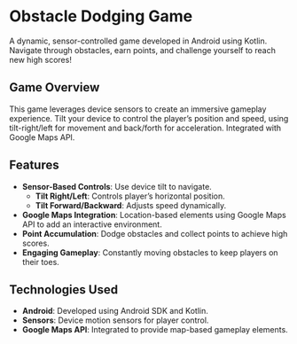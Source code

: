 # Obstacle Dodging Game

A dynamic, sensor-controlled game developed in Android using Kotlin. Navigate through obstacles, earn points, and challenge yourself to reach new high scores!

## Game Overview

This game leverages device sensors to create an immersive gameplay experience. Tilt your device to control the player’s position and speed, using tilt-right/left for movement and back/forth for acceleration. Integrated with Google Maps API.

## Features

- **Sensor-Based Controls**: Use device tilt to navigate.
  - **Tilt Right/Left**: Controls player’s horizontal position.
  - **Tilt Forward/Backward**: Adjusts speed dynamically.
- **Google Maps Integration**: Location-based elements using Google Maps API to add an interactive environment.
- **Point Accumulation**: Dodge obstacles and collect points to achieve high scores.
- **Engaging Gameplay**: Constantly moving obstacles to keep players on their toes.

## Technologies Used

- **Android**: Developed using Android SDK and Kotlin.
- **Sensors**: Device motion sensors for player control.
- **Google Maps API**: Integrated to provide map-based gameplay elements.
